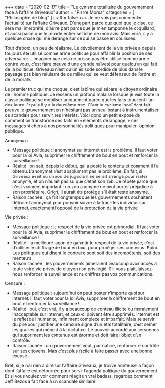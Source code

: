 +++
date        = "2020-02-17"
title       = "Le cynisme totalitaire du gouvernement face à l’affaire Griveaux"
author      = "Pierre Morsa"
categories  = [ "Philosophie de blog" ]
draft       = false
+++
Je ne vais pas commenter l’actualité sur l’affaire Griveaux. D’une part parce que quoi que je dise, ce sera mal interprété, d’autre part parce que je m’en tamponne le coquillard, et aussi parce que le monde entier se fiche de mon avis. Mais voilà, il y a quelque chose qui me dérange sur ce qui se passe en coulisses.

Tout d’abord, un peu de réalisme. Le dévoilement de la vie privée a depuis toujours été utilisé comme arme politique pour affaiblir la position de ses adversaires… Imaginer que cela ne puisse pas être utilisé comme arme contre vous, c’est faire preuve d’une grande naïveté pour quelqu’un qui fait de la politique. Griveaux n’est qu’un épisode sordide de plus dans le paysage pas bien reluisant de ce milieu qui se veut défenseur de l’ordre et de la morale.

Le premier truc qui me choque, c’est l’abîme qui sépare le citoyen ordinaire de l’homme politique. Je ressens un profond malaise lorsque je vois toute la classe politique se mobiliser uniquement parce que les faits touchent l’un des leurs. Et puis il y a le deuxième truc. C'est le cynisme inouï dont fait preuve le gouvernement en n’hésitant pas un seul instant à instrumentaliser ce scandale pour servir ses intérêts. Voici donc un petit exposé de comment on transforme des faits en « éléments de langage, » ces messages si chers à nos personnalités politiques pour manipuler l’opinion publique.

Anonymat :

* Message politique : l’anonymat sur internet est le problème. Il faut voter pour la loi Avia, supprimer le chiffrement de bout en bout et renforcer la surveillance !
* Réalité : on sait, depuis le début, qui a posté le contenu et comment il l’a obtenu. L’anonymat n’est absolument pas le problème. En fait, si Griveaux avait eu un sou de jugeote il se serait arrangé pour rester anonyme, et on n’aurait pas su que c’était son zob. Je répète parce que c’est vraiment important : un zob anonyme ne peut porter préjudice à son propriétaire. Grigri, il aurait été protégé s’il était resté anonyme.
* Raison cachée : ça fait longtemps que les gouvernements souhaitent détruire l’anonymat pour pouvoir suivre à la trace les individus sur internet, exactement l’opposé de la protection de la vie privée.

Vie privée :

* Message politique : le respect de la vie privée est primordial. Il faut voter pour la loi Avia, supprimer le chiffrement de bout en bout et renforcer la surveillance !
* Réalité : la meilleure façon de garantir le respect de la vie privée, c’est d’utiliser le chiffrage de bout en bout pour protéger ses contenus. Point. Les politiques qui disent le contraire sont soit des incompétents, soit des menteurs.
* Raison cachée : les gouvernements aimeraient beaucoup avoir accès à toute votre vie privée de citoyen non privilégié. S’il vous plaît, laissez-nous renforcer la surveillance et ne chiffrez pas vos communications.

Censure :

* Message politique : aujourd’hui on peut poster n’importe quoi sur internet. Il faut voter pour la loi Avia, supprimer le chiffrement de bout en bout et renforcer la surveillance !
* Réalité : oui, c’est vrai, il y a beaucoup de contenu illicite ou moralement inacceptable sur internet, et ceux-ci doivent être supprimés. Internet est le reflet de l’humanité, infiniment complexe et imparfait. Mais se servir du pire pour justifier une censure digne d’un état totalitaire, c’est semer les graines qui mènent à la dictature. Le pouvoir accordé aux personnes qui suppriment les contenus est énorme et doit faire l’objet d’un contrôle.
* Raison cachée : un gouvernement veut, par nature, renforcer le contrôle sur ses citoyens. Mais c’est plus facile à faire passer avec une bonne excuse. 

Bref, si je n’ai rien à dire sur l’affaire Griveaux, je trouve honteuse la façon dont l’affaire est détournée pour servir l’agenda politique du gouvernement. Et si vous voulez voir comment réagit un vrai badass, regardez comment Jeff Bezos a fait face à un scandale similaire.
